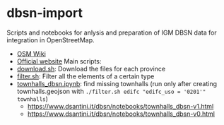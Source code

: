# dbsn-import

Scripts and notebooks for anlysis and preparation of IGM DBSN data for integration in OpenStreetMap.

* [OSM Wiki](https://wiki.openstreetmap.org/wiki/Italy/DBSN)
* [Official website](https://www.igmi.org/it/dbsn-database-di-sintesi-nazionale)
Main scripts:
* [download.sh](./download.sh): Download the files for each province
* [filter.sh](./filter.sh): Filter all the elements of a certain type
* [townhalls_dbsn.ipynb](./notebooks/townhalls_dbsn.ipynb): find missing townhalls (run only after creating townhalls.geojson with `./filter.sh edifc "edifc_uso = '0201'" townhalls`)
    * https://www.dsantini.it/dbsn/notebooks/townhalls_dbsn-v1.html
    * https://www.dsantini.it/dbsn/notebooks/townhalls_dbsn-v0.html
